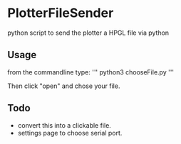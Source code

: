 # PlotterFileSender
python script to send the plotter a HPGL file via python

## Usage
from the commandline type:
'''
python3 chooseFile.py
'''

Then click "open" and chose your file.


## Todo
* convert this into a clickable file.
* settings page to choose serial port.
